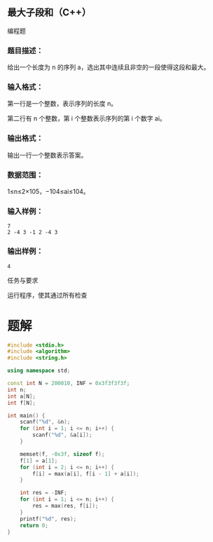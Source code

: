 ## 最大子段和（C++）

编程题

### 题目描述：

给出一个长度为 n 的序列 a，选出其中连续且非空的一段使得这段和最大。

### 输入格式：

第一行是一个整数，表示序列的长度 n。

第二行有 n 个整数，第 i 个整数表示序列的第 i 个数字 ai。

### 输出格式：

输出一行一个整数表示答案。

### 数据范围：

1≤n≤2×105，−104≤ai≤104。

### 输入样例：

```
7
2 -4 3 -1 2 -4 3
```

### 输出样例：

```
4
```

任务与要求

运行程序，使其通过所有检查

# 题解
```c++
#include <stdio.h>
#include <algorithm>
#include <string.h>

using namespace std;

const int N = 200010, INF = 0x3f3f3f3f;
int n;
int a[N];
int f[N];

int main() {
	scanf("%d", &n);
	for (int i = 1; i <= n; i++) {
		scanf("%d", &a[i]);
	}

	memset(f, -0x3f, sizeof f);
	f[1] = a[1];
	for (int i = 2; i <= n; i++) {
		f[i] = max(a[i], f[i - 1] + a[i]);
	}

	int res = -INF;
	for (int i = 1; i <= n; i++) {
		res = max(res, f[i]);
	}
	printf("%d", res);
	return 0;
}
```